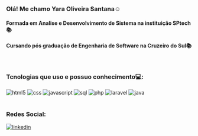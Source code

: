 ### Olá! Me chamo Yara Oliveira Santana☺️
#### Formada em Analise e Desenvolvimento de Sistema na instituição SPtech📚
#### Cursando pós graduação de Engenharia de Software na Cruzeiro do Sul📚
<br>

### Tcnologias que uso e possuo conhecimento💻:

<div style="display: inlin_block">
<img align="center" alt="html5" src="https://img.shields.io/badge/HTML5-E34F26?style=for-the-badge&logo=html5&logoColor=white"/>
<img align="center" alt="css" src="https://img.shields.io/badge/CSS-239120?&style=for-the-badge&logo=css3&logoColor=white"/>
<img align="center" alt="javascript" src="https://img.shields.io/badge/JavaScript-F7DF1E?style=for-the-badge&logo=javascript&logoColor=black"/>
<img align="center" alt="sql" src="https://img.shields.io/badge/MySQL-00000F?style=for-the-badge&logo=mysql&logoColor=white"/>
<img align="center" alt="php" src="https://img.shields.io/badge/PHP-777BB4?style=for-the-badge&logo=php&logoColor=white"/>
<img align="center" alt="laravel" src="https://img.shields.io/badge/Laravel-FF2D20?style=for-the-badge&logo=laravel&logoColor=white"/>
<img align="center" alt="java" src="https://img.shields.io/badge/Java-007396?style=for-the-badge&logo=java&logoColor=white"/>
</div>
<br/>

### Redes Social:
[![linkedin](https://img.shields.io/badge/LinkedIn-0077B5?style=for-the-badge&logo=linkedin&logoColor=white)](https://www.linkedin.com/in/yara-santana-1452931b5/)
